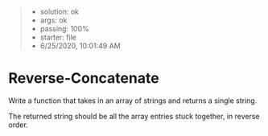 <!-- BEGIN REPORT -->
> - solution: ok 
> - args: ok 
> - passing: 100% 
> - starter: file 
> - 6/25/2020, 10:01:49 AM
<!-- END REPORT -->

# Reverse-Concatenate

Write a function that takes in an array of strings and returns a single string.

The returned string should be all the array entries stuck together, in reverse order.

